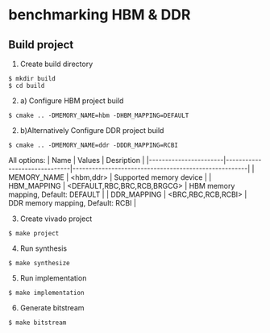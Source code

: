 # benchmarking HBM & DDR

## Build project

1. Create build directory
```
$ mkdir build
$ cd build
```

2. a) Configure HBM project build
```
$ cmake .. -DMEMORY_NAME=hbm -DHBM_MAPPING=DEFAULT 

```
2. b)Alternatively Configure DDR project build
```
$ cmake .. -DMEMORY_NAME=ddr -DDDR_MAPPING=RCBI 

```

All options:
| Name                  | Values                       | Desription                                           |
|-----------------------|------------------------------|------------------------------------------------------|
| MEMORY_NAME           | <hbm,ddr>                    | Supported memory device                              |
| HBM_MAPPING           | <DEFAULT,RBC,BRC,RCB,BRGCG>  | HBM memory mapping, Default: DEFAULT                 |
| DDR_MAPPING           | <BRC,RBC,RCB,RCBI>           | DDR memory mapping, Default: RCBI                    |


3. Create vivado project
```
$ make project
```

4. Run synthesis
```
$ make synthesize
```

5. Run implementation
```
$ make implementation
```

6. Generate bitstream
```
$ make bitstream
```
